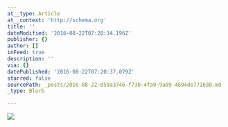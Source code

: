 ```yaml
---
at__type: Article
at__context: 'http://schema.org'
title: ''
dateModified: '2016-08-22T07:20:34.196Z'
publisher: {}
author: []
inFeed: true
description: ''
via: {}
datePublished: '2016-08-22T07:20:37.079Z'
starred: false
sourcePath: _posts/2016-08-22-859a3746-f73b-4fa9-9a09-4694de771b30.md
_type: Blurb

---
```

![](https://the-grid-user-content.s3-us-west-2.amazonaws.com/e110c0f3-930e-4980-8311-4ad7eb28fe8f.jpg)